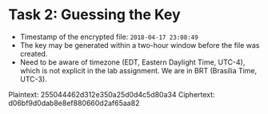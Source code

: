 # Task 2: Guessing the Key

- Timestamp of the encrypted file: `2018-04-17 23:08:49`
- The key may be generated within a two-hour window before the file was created.
- Need to be aware of timezone (EDT, Eastern Daylight Time, UTC-4), which is not explicit in the lab assignment. We are in BRT (Brasília Time, UTC-3).

Plaintext: 255044462d312e350a25d0d4c5d80a34
Ciphertext: d06bf9d0dab8e8ef880660d2af65aa82
